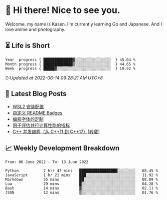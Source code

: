 <h1>👋 Hi there! Nice to see you.</h1>

Welcome, my name is Kasen. I’m currently learning Go and Japanese. And I love anime and photography.


## ⏳ Life is Short

<!-- Start of Time Progress Bar -->
``` text
Year  progress { █████████████▓░░░░░░░░░░░░░░░░  } 45.04 %
Month progress { █████████████▒░░░░░░░░░░░░░░░░  } 44.65 %
Week  progress { █████▓░░░░░░░░░░░░░░░░░░░░░░░░  } 19.92 %
```

⏰ *Updated at 2022-06-14 09:28:21 AM UTC+8*

<!-- End of Time Progress Bar -->

## 📝 Latest Blog Posts

<!-- BLOG-POST-LIST:START -->
- [WSL2 安装配置](https://blog.imkasen.com/wsl2-config.html)
- [自定义 README Badges](https://blog.imkasen.com/custom-readme-badges.html)
- [编程字体的定制](https://blog.imkasen.com/coding-fonts-configuration.html)
- [用于评估并行计算性能的指标](https://blog.imkasen.com/parallel-performance-metrics.html)
- [C++ 并发编程（从 C++11 到 C++17）[转载]](https://blog.imkasen.com/cpp-concurrency.html)
<!-- BLOG-POST-LIST:END -->

## 📈 Weekly Development Breakdown

<!--START_SECTION:waka-->

```text
From: 06 June 2022 - To: 13 June 2022

Python           7 hrs 47 mins   █████████████████░░░░░░░░   68.45 %
JavaScript       1 hr 21 mins    ███░░░░░░░░░░░░░░░░░░░░░░   11.92 %
Markdown         55 mins         ██░░░░░░░░░░░░░░░░░░░░░░░   08.09 %
Lua              29 mins         █░░░░░░░░░░░░░░░░░░░░░░░░   04.28 %
Bash             14 mins         ▓░░░░░░░░░░░░░░░░░░░░░░░░   02.11 %
JSON             12 mins         ▒░░░░░░░░░░░░░░░░░░░░░░░░   01.76 %
```

<!--END_SECTION:waka-->
